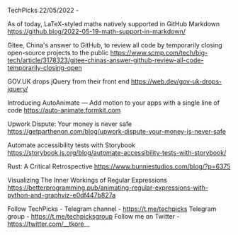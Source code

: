 TechPicks 22/05/2022 -

As of today, LaTeX-styled maths natively supported in GitHub Markdown
https://github.blog/2022-05-19-math-support-in-markdown/

Gitee, China's answer to GitHub, to review all code by temporarily closing open-source projects to the public
https://www.scmp.com/tech/big-tech/article/3178323/gitee-chinas-answer-github-review-all-code-temporarily-closing-open

GOV.UK drops jQuery from their front end
https://web.dev/gov-uk-drops-jquery/

Introducing AutoAnimate — Add motion to your apps with a single line of code
https://auto-animate.formkit.com

Upwork Dispute: Your money is never safe
https://getparthenon.com/blog/upwork-dispute-your-money-is-never-safe

Automate accessibility tests with Storybook
https://storybook.js.org/blog/automate-accessibility-tests-with-storybook/

Rust: A Critical Retrospective
https://www.bunniestudios.com/blog/?p=6375

Visualizing The Inner Workings of Regular Expressions
https://betterprogramming.pub/animating-regular-expressions-with-python-and-graphviz-e0df447b827a

Follow TechPicks -
Telegram channel - https://t.me/techpicks
Telegram group - https://t.me/techpicksgroup
Follow me on Twitter - https://twitter.com/__tkore__